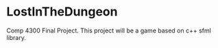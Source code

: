 # LostInTheDungeon
Comp 4300 Final Project. This project will be a game based on c++ sfml library. 

